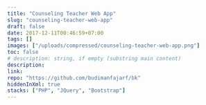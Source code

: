 ```yaml
---
title: "Counseling Teacher Web App"
slug: "counseling-teacher-web-app"
draft: false
date: 2017-12-11T00:46:59+07:00
tags: []
images: ["/uploads/compressed/counseling-teacher-web-app.png"]
toc: false
# description: string, if empty (substring main content)
description:
link: 
repo: "https://github.com/budimanfajarf/bk"
hiddenInXml: true
stacks: ["PHP", "JQuery", "Bootstrap"]
---
```


